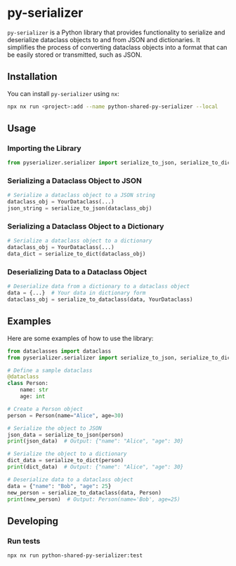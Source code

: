 # py-serializer

`py-serializer` is a Python library that provides functionality to serialize and deserialize dataclass objects to and from JSON and dictionaries. It simplifies the process of converting dataclass objects into a format that can be easily stored or transmitted, such as JSON.

## Installation

You can install `py-serializer` using `nx`:

```sh
npx nx run <project>:add --name python-shared-py-serializer --local
```

## Usage

### Importing the Library

```python
from pyserializer.serializer import serialize_to_json, serialize_to_dict, serialize_to_dataclass

```

### Serializing a Dataclass Object to JSON

```python
# Serialize a dataclass object to a JSON string
dataclass_obj = YourDataclass(...)
json_string = serialize_to_json(dataclass_obj)
```

### Serializing a Dataclass Object to a Dictionary

```python
# Serialize a dataclass object to a dictionary
dataclass_obj = YourDataclass(...)
data_dict = serialize_to_dict(dataclass_obj)
```

### Deserializing Data to a Dataclass Object

```python
# Deserialize data from a dictionary to a dataclass object
data = {...}  # Your data in dictionary form
dataclass_obj = serialize_to_dataclass(data, YourDataclass)
```

## Examples

Here are some examples of how to use the library:

```python
from dataclasses import dataclass
from pyserializer.serializer import serialize_to_json, serialize_to_dict, serialize_to_dataclass

# Define a sample dataclass
@dataclass
class Person:
    name: str
    age: int

# Create a Person object
person = Person(name="Alice", age=30)

# Serialize the object to JSON
json_data = serialize_to_json(person)
print(json_data)  # Output: {"name": "Alice", "age": 30}

# Serialize the object to a dictionary
dict_data = serialize_to_dict(person)
print(dict_data)  # Output: {"name": "Alice", "age": 30}

# Deserialize data to a dataclass object
data = {"name": "Bob", "age": 25}
new_person = serialize_to_dataclass(data, Person)
print(new_person)  # Output: Person(name='Bob', age=25)

```

## Developing

### Run tests

```sh
npx nx run python-shared-py-serializer:test
```

